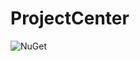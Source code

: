 # ProjectCenter
![NuGet](https://img.shields.io/tokei/lines/github/arsalanfallahpour/ProjectCenter?color=darkgreen&label=total%20lines%20of%20source%20code%20ProjectCenter)
